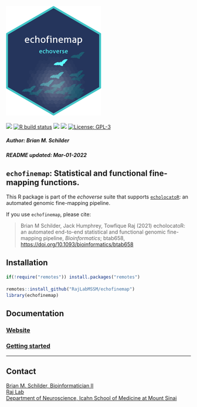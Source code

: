 <img src='https://github.com/RajLabMSSM/echofinemap/raw/master/inst/hex/hex.png' height='300'><br><br>
[![](https://img.shields.io/badge/devel%20version-0.99.0-black.svg)](https://github.com/RajLabMSSM/echofinemap)
[![R build
status](https://github.com/RajLabMSSM/echofinemap/workflows/R-CMD-check-bioc/badge.svg)](https://github.com/RajLabMSSM/echofinemap/actions)
[![](https://img.shields.io/github/last-commit/RajLabMSSM/echofinemap.svg)](https://github.com/RajLabMSSM/echofinemap/commits/master)
[![](https://codecov.io/gh/RajLabMSSM/echofinemap/branch/master/graph/badge.svg)](https://codecov.io/gh/RajLabMSSM/echofinemap)
[![License:
GPL-3](https://img.shields.io/badge/license-GPL--3-blue.svg)](https://cran.r-project.org/web/licenses/GPL-3)
<h5>
Author: <i>Brian M. Schilder</i>
</h5>
<h5>
README updated: <i>Mar-01-2022</i>
</h5>

## `echofinemap`: Statistical and functional fine-mapping functions.

This R package is part of the *echoverse* suite that supports
[`echolocatoR`](https://github.com/RajLabMSSM/echolocatoR): an automated
genomic fine-mapping pipeline.

If you use `echofinemap`, please cite:

> Brian M Schilder, Jack Humphrey, Towfique Raj (2021) echolocatoR: an
> automated end-to-end statistical and functional genomic fine-mapping
> pipeline, *Bioinformatics*; btab658,
> <https://doi.org/10.1093/bioinformatics/btab658>

## Installation

``` r
if(!require("remotes")) install.packages("remotes")

remotes::install_github("RajLabMSSM/echofinemap")
library(echofinemap)
```

## Documentation

### [Website](https://rajlabmssm.github.io/echofinemap)

### [Getting started](https://rajlabmssm.github.io/echofinemap/articles/echofinemap)

<hr>

## Contact

<a href="https://bschilder.github.io/BMSchilder/" target="_blank">Brian
M. Schilder, Bioinformatician II</a>  
<a href="https://rajlab.org" target="_blank">Raj Lab</a>  
<a href="https://icahn.mssm.edu/about/departments/neuroscience" target="_blank">Department
of Neuroscience, Icahn School of Medicine at Mount Sinai</a>
